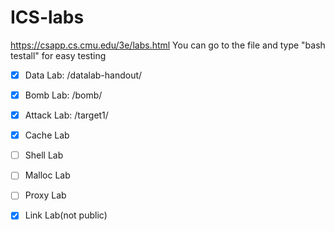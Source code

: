 # ICS-labs
https://csapp.cs.cmu.edu/3e/labs.html
You can go to the file and type "bash testall" for easy testing
- [x] Data Lab: /datalab-handout/
- [x] Bomb Lab: /bomb/
- [x] Attack Lab: /target1/
- [x] Cache Lab
- [ ] Shell Lab
- [ ] Malloc Lab
- [ ] Proxy Lab

- [x] Link Lab(not public)
